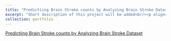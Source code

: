 ```yaml
---
title: "Predictiing Brain Stroke counts by Analyzing Brain Stroke Dataset"
excerpt: "Short description of this project will be added<br/><p align="right" width="100%"><img width="33% 'src=/images/cr.png'></p>"
collection: portfolio
---
```


  

[Predictiing Brain Stroke counts by Analyzing Brain Stroke Dataset](https://muddin21.github.io/DataAnalysisProject/)
